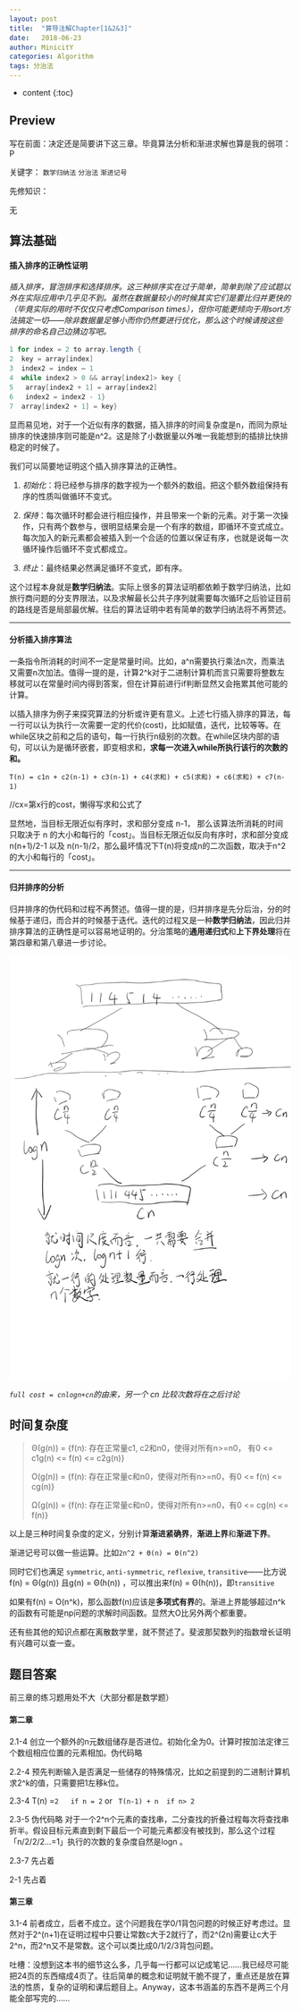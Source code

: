 ```yaml
---
layout: post
title:  "算导注解Chapter[1&2&3]"
date:   2018-06-23
author: MinicitY
categories: Algorithm
tags: 分治法 
---
```

* content
{:toc}

## **Preview**
写在前面：决定还是简要讲下这三章。毕竟算法分析和渐进求解也算是我的弱项：P

关键字： `数学归纳法` `分治法` `渐进记号` 

先修知识：

无

## **算法基础**
#### 插入排序的正确性证明




*插入排序，冒泡排序和选择排序。这三种排序实在过于简单，简单到除了应试题以外在实际应用中几乎见不到。虽然在数据量较小的时候其实它们是要比归并更快的（毕竟实际的用时不仅仅只考虑Comparison times），但你可能更倾向于用sort方法搞定一切——除非数据量足够小而你仍然要进行优化，那么这个时候请按这些排序的命名自己边猜边写吧。*

``` java
1 for index = 2 to array.length {
2  key = array[index]
3  index2 = index – 1
4  while index2 > 0 && array[index2]> key {
5   array[index2 + 1] = array[index2]
6   index2 = index2 - 1}
7  array[index2 + 1] = key}
```

显而易见地，对于一个近似有序的数据，插入排序的时间复杂度是n，而同为原址排序的快速排序则可能是n^2。这是除了小数据量以外唯一我能想到的插排比快排稳定的时候了。

我们可以简要地证明这个插入排序算法的正确性。

1. _初始化_：将已经参与排序的数字视为一个额外的数组。把这个额外数组保持有序的性质叫做循环不变式。

2. _保持_：每次循环时都会进行相应操作，并且带来一个新的元素。对于第一次操作，只有两个数参与，很明显结果会是一个有序的数组，即循环不变式成立。每次加入的新元素都会被插入到一个合适的位置以保证有序，也就是说每一次循环操作后循环不变式都成立。

3. _终止_：最终结果必然满足循环不变式，即有序。


这个过程本身就是**数学归纳法**。实际上很多的算法证明都依赖于数学归纳法，比如旅行商问题的分支界限法，以及求解最长公共子序列就需要每次循环之后验证目前的路线是否是局部最优解。往后的算法证明中若有简单的数学归纳法将不再赘述。

***

#### 分析插入排序算法

一条指令所消耗的时间不一定是常量时间。比如，a^n需要执行乘法n次，而乘法又需要n次加法。值得一提的是，计算2^k对于二进制计算机而言只需要将整数左移就可以在常量时间内得到答案，但在计算前进行if判断显然又会拖累其他可能的计算。

以插入排序为例子来探究算法的分析或许更有意义。上述七行插入排序的算法，每一行可以认为执行一次需要一定的代价(cost)，比如赋值，迭代，比较等等。在while区块之前和之后的语句，每一行执行n级别的次数。在while区块内部的语句，可以认为是循环嵌套，即变相求和，**求每一次进入while所执行该行的次数的和。**

`T(n) = c1n + c2(n-1) + c3(n-1) + c4(求和) + c5(求和) + c6(求和) + c7(n-1)`

//cx=第x行的cost，懒得写求和公式了

显然地，当目标无限近似有序时，求和部分变成 n-1， 那么该算法所消耗的时间只取决于 n 的大小和每行的「cost」。当目标无限近似反向有序时，求和部分变成n(n+1)/2-1 以及 n(n-1)/2，那么最坏情况下T(n)将变成n的二次函数，取决于n^2的大小和每行的「cost」。

***

#### 归并排序的分析

归并排序的伪代码和过程不再赘述。值得一提的是，归并排序是先分后治，分的时候基于递归，而合并的时候基于迭代。迭代的过程又是一种**数学归纳法**，因此归并排序算法的正确性是可以容易地证明的。分治策略的**通用递归式**和**上下界处理**将在第四章和第八章进一步讨论。

![](https://github.com/MinicitY/MyImg/blob/master/mergeSort.png?raw=true)

_`full cost = cnlogn+cn`的由来，另一个 cn 比较次数将在之后讨论_
## **时间复杂度**

>Θ(g(n)) = {f(n): 存在正常量c1, c2和n0，使得对所有n>=n0， 有0 <= c1g(n) <= f(n) <= c2g(n)}
>
>O(g(n)) = {f(n): 存在正常量c和n0，使得对所有n>=n0，有0 <= f(n) <= cg(n)}
>
>Ω(g(n)) = {f(n): 存在正常量c和n0，使得对所有n>=n0，有0 <= cg(n) <= f(n)}

以上是三种时间复杂度的定义，分别计算**渐进紧确界**，**渐进上界**和**渐进下界**。

渐进记号可以做一些运算。比如`2n^2 + Θ(n) = Θ(n^2)`

同时它们也满足 `symmetric`, `anti-symmetric`, `reflexive`, `transitive`——比方说f(n) = Θ(g(n)) 且g(n) = Θ(h(n)) ，可以推出来f(n) = Θ(h(n))，即`transitive`

如果有f(n) = O(n^k)，那么函数f(n)应该是**多项式有界**的。渐进上界能够超过n^k的函数有可能是np问题的求解时间函数。显然大O比另外两个都重要。

还有些其他的知识点都在离散数学里，就不赘述了。斐波那契数列的指数增长证明有兴趣可以查一查。

## **题目答案**

前三章的练习题用处不大（大部分都是数学题）

#### 第二章

2.1-4 创立一个额外的n元数组储存是否进位。初始化全为0。计算时按加法定律三个数组相应位置的元素相加。伪代码略

2.2-4 预先判断输入是否满足一些储存的特殊情况，比如之前提到的二进制计算机求2^k的值，只需要把1左移k位。

2.3-4
T(n) =`2   if n = 2` or ` T(n-1) + n  if n> 2`

2.3-5 伪代码略
对于一个2^n个元素的查找串，二分查找的折叠过程每次将查找串折半。假设目标元素直到剩下最后一个可能元素都没有被找到，那么这个过程「n/2/2/2...=1」执行的次数的复杂度自然是logn 。

2.3-7
先占着

2-1
先占着

#### 第三章

3.1-4 前者成立，后者不成立。这个问题我在学0/1背包问题的时候正好考虑过。显然对于2^(n+1)在证明过程中只要让常数c大于2就行了，而2^(2n)需要让c大于2^n，而2^n又不是常数。这个可以类比成0/1/2/3背包问题。


吐槽：没想到这本书的细节这么多，几乎每一行都可以记成笔记……我已经尽可能把24页的东西缩成4页了。往后简单的概念和证明就干脆不提了，重点还是放在算法的性质，复杂的证明和课后题目上。Anyway，这本书涵盖的东西不是两三个月能全部写完的……